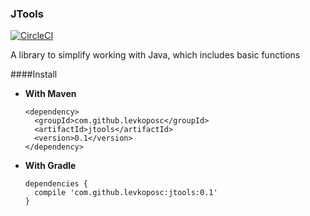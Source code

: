 ### JTools
[![CircleCI](https://circleci.com/gh/levkoposc/JTools.svg?style=svg)](https://circleci.com/gh/levkoposc/JTools)

A library to simplify working with Java, which includes basic functions

####Install
+ **With Maven**
  ```
  <dependency>
  	<groupId>com.github.levkoposc</groupId>
  	<artifactId>jtools</artifactId>
  	<version>0.1</version>
  </dependency>
  ```
+ **With Gradle**
  ```
  dependencies {
  	compile 'com.github.levkoposc:jtools:0.1'
  }
  ```
